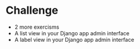 # Challenge

- 2 more exercisms
- A list view in your Django app admin interface
- A label view in your Django app admin interface
